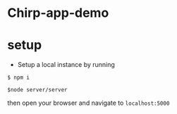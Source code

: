 # Chirp-app-demo

# setup

- Setup a local instance by running

```
$ npm i

$node server/server
```

then open your browser and navigate to `localhost:5000`
